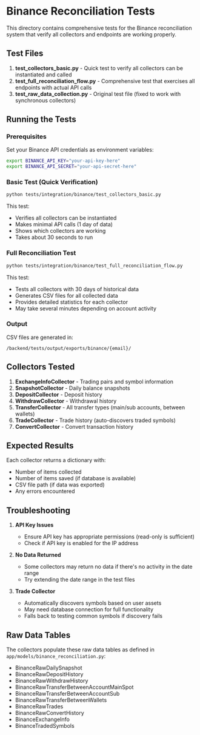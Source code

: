 # Binance Reconciliation Tests

This directory contains comprehensive tests for the Binance reconciliation system that verify all collectors and endpoints are working properly.

## Test Files

1. **test_collectors_basic.py** - Quick test to verify all collectors can be instantiated and called
2. **test_full_reconciliation_flow.py** - Comprehensive test that exercises all endpoints with actual API calls
3. **test_raw_data_collection.py** - Original test file (fixed to work with synchronous collectors)

## Running the Tests

### Prerequisites

Set your Binance API credentials as environment variables:
```bash
export BINANCE_API_KEY="your-api-key-here"
export BINANCE_API_SECRET="your-api-secret-here"
```

### Basic Test (Quick Verification)
```bash
python tests/integration/binance/test_collectors_basic.py
```

This test:
- Verifies all collectors can be instantiated
- Makes minimal API calls (1 day of data)
- Shows which collectors are working
- Takes about 30 seconds to run

### Full Reconciliation Test
```bash
python tests/integration/binance/test_full_reconciliation_flow.py
```

This test:
- Tests all collectors with 30 days of historical data
- Generates CSV files for all collected data
- Provides detailed statistics for each collector
- May take several minutes depending on account activity

### Output

CSV files are generated in:
```
/backend/tests/output/exports/binance/{email}/
```

## Collectors Tested

1. **ExchangeInfoCollector** - Trading pairs and symbol information
2. **SnapshotCollector** - Daily balance snapshots
3. **DepositCollector** - Deposit history
4. **WithdrawCollector** - Withdrawal history
5. **TransferCollector** - All transfer types (main/sub accounts, between wallets)
6. **TradeCollector** - Trade history (auto-discovers traded symbols)
7. **ConvertCollector** - Convert transaction history

## Expected Results

Each collector returns a dictionary with:
- Number of items collected
- Number of items saved (if database is available)
- CSV file path (if data was exported)
- Any errors encountered

## Troubleshooting

1. **API Key Issues**
   - Ensure API key has appropriate permissions (read-only is sufficient)
   - Check if API key is enabled for the IP address

2. **No Data Returned**
   - Some collectors may return no data if there's no activity in the date range
   - Try extending the date range in the test files

3. **Trade Collector**
   - Automatically discovers symbols based on user assets
   - May need database connection for full functionality
   - Falls back to testing common symbols if discovery fails

## Raw Data Tables

The collectors populate these raw data tables as defined in `app/models/binance_reconciliation.py`:
- BinanceRawDailySnapshot
- BinanceRawDepositHistory
- BinanceRawWithdrawHistory
- BinanceRawTransferBetweenAccountMainSpot
- BinanceRawTransferBetweenAccountSub
- BinanceRawTransferBetweenWallets
- BinanceRawTrades
- BinanceRawConvertHistory
- BinanceExchangeInfo
- BinanceTradedSymbols